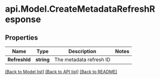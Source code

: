 # api.Model.CreateMetadataRefreshResponse

## Properties

Name | Type | Description | Notes
------------ | ------------- | ------------- | -------------
**RefreshId** | **string** | The metadata refresh ID | 

[[Back to Model list]](../README.md#documentation-for-models) [[Back to API list]](../README.md#documentation-for-api-endpoints) [[Back to README]](../README.md)

